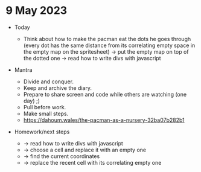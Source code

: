 # 9 May 2023

* Today
  * Think about how to make the pacman eat the dots he goes through (every dot has the same distance from its correlating empty space in the empty map on the spritesheet)
    -> put the empty map on top of the dotted one
    -> read how to write divs with javascript


* Mantra
  * Divide and conquer.
  * Keep and archive the diary.
  * Prepare to share screen and code while others are watching (one day) ;)
  * Pull before work.
  * Make small steps.
  * https://dahoum.wales/the-pacman-as-a-nursery-32ba07b282b1

* Homework/next steps
  * -> read how to write divs with javascript
  * -> choose a cell and replace it with an empty one
  * -> find the current coordinates
  * -> replace the recent cell with its correlating empty one